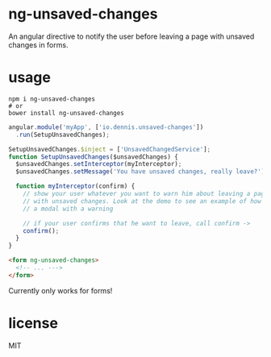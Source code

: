 # ng-unsaved-changes

An angular directive to notify the user before leaving a page with unsaved changes in forms.


# usage

```shell
npm i ng-unsaved-changes
# or
bower install ng-unsaved-changes
```

```js
angular.module('myApp', ['io.dennis.unsaved-changes'])
  .run(SetupUnsavedChanges);

SetupUnsavedChanges.$inject = ['UnsavedChangedService'];
function SetupUnsavedChanges($unsavedChanges) {
  $unsavedChanges.setInterceptor(myInterceptor);
  $unsavedChanges.setMessage('You have unsaved changes, really leave?');

  function myInterceptor(confirm) {
    // show your user whatever you want to warn him about leaving a page
    // with unsaved changes. Look at the demo to see an example of how to display
    // a modal with a warning

    // if your user confirms that he want to leave, call confirm ->
    confirm();
  }
}
```

```html
<form ng-unsaved-changes>
  <!-- ... --->
</form>
```

Currently only works for forms!


# license

MIT

